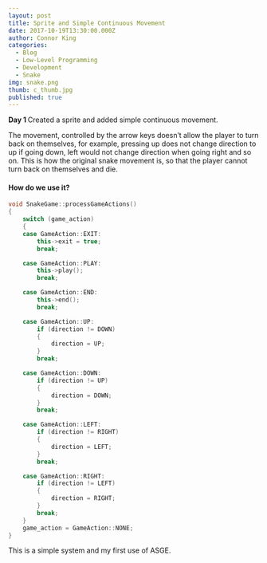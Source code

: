 ```yaml
---
layout: post
title: Sprite and Simple Continuous Movement
date: 2017-10-19T13:30:00.000Z
author: Connor King
categories:
  - Blog
  - Low-Level Programming
  - Development
  - Snake
img: snake.png
thumb: c_thumb.jpg
published: true
---
```


<b>Day 1 </b>Created a sprite and added simple continuous movement.<!--more-->

The movement, controlled by the arrow keys doesn’t allow the player to turn back on themselves, for example, pressing up does not change direction to up if going down, left would not change direction when going right and so on. This is how the original snake movement is, so that the player cannot turn back on themselves and die.

#### How do we use it?
```C++
void SnakeGame::processGameActions()
{
	switch (game_action)
	{
	case GameAction::EXIT:
		this->exit = true;
		break;

	case GameAction::PLAY:
		this->play();
		break;

	case GameAction::END:
		this->end();
		break;

	case GameAction::UP:
		if (direction != DOWN)
		{
			direction = UP;			
		}
		break;

	case GameAction::DOWN:
		if (direction != UP)
		{
			direction = DOWN;
		}
		break;

	case GameAction::LEFT:
		if (direction != RIGHT)
		{
			direction = LEFT;
		}
		break;

	case GameAction::RIGHT:
		if (direction != LEFT)
		{
			direction = RIGHT;
		}
		break;
	}
	game_action = GameAction::NONE;
}
```

This is a simple system and my first use of ASGE.
